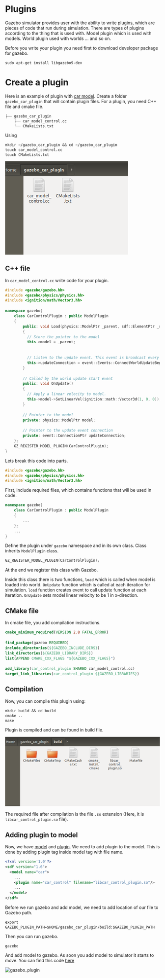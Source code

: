 # Plugins

Gazebo simulator provides user with the ability to write plugins, which are pieces of code that run during simulation. There are types of plugins according to the thing that is used with. Model plugin which is used with models. World plugin used with worlds ... and so on. 

Before you write your plugin you need first to download developer package for gazebo.

```
sudo apt-get install libgazebo9-dev
```

# Create a plugin

Here is an example of plugin with [car model](Create%20a%20model.md). Create a folder `gazebo_car_plugin` that will contain plugin files. For a plugin, you need C++ file and cmake file.

```
├── gazebo_car_plugin
    ├── car_model_control.cc
    └── CMakeLists.txt
```

Using

```
mkdir ~/gazebo_car_plugin && cd ~/gazebo_car_plugin
touch car_model_control.cc
touch CMakeLists.txt
```

![Plugin files](../Images/Gazebo/Create%20a%20plugin/create_plugin_files.png)

## C++ file

In `car_model_control.cc` write code for your plugin.

```c++
#include <gazebo/gazebo.hh>
#include <gazebo/physics/physics.hh>
#include <ignition/math/Vector3.hh>

namespace gazebo{
    class CarControlPlugin : public ModelPlugin
    {
        public: void Load(physics::ModelPtr _parent, sdf::ElementPtr _sdf)
        {
          // Store the pointer to the model
          this->model = _parent;
          
          
          // Listen to the update event. This event is broadcast every simulation iteration.
          this->updateConnection = event::Events::ConnectWorldUpdateBegin(std::bind(&CarControlPlugin::OnUpdate, this));
        }

        // Called by the world update start event
        public: void OnUpdate()
        {
          // Apply a linear velocity to model.
          this->model->SetLinearVel(ignition::math::Vector3d(1, 0, 0));
        }
        
        // Pointer to the model
        private: physics::ModelPtr model;
        
        // Pointer to the update event connection
        private: event::ConnectionPtr updateConnection;
    };
    GZ_REGISTER_MODEL_PLUGIN(CarControlPlugin);
}
```

Lets break this code into parts.

```c++
#include <gazebo/gazebo.hh>
#include <gazebo/physics/physics.hh>
#include <ignition/math/Vector3.hh>
```

First, include required files, which contains functions that will be used in code.

```c++
namespace gazebo{
    class CarControlPlugin : public ModelPlugin
    {
        ...
    };
    ...
}
```

Define the plugin under `gazebo` namespace and in its own class. Class inherits `ModelPlugin` class.

```c++
GZ_REGISTER_MODEL_PLUGIN(CarControlPlugin);
```

At the end we register this class with Gazebo.

Inside this class there is two functions, `load` which is called when model is loaded into world. `OnUpdate` function which is called at each iteration for simulation. `load` function creates event to call update function at each iteration. `OnUpdate` sets model linear velocity to be 1 in x-direction.

## CMake file
In cmake file, you add compilation instructions.

```cmake
cmake_minimum_required(VERSION 2.8 FATAL_ERROR)

find_package(gazebo REQUIRED)
include_directories(${GAZEBO_INCLUDE_DIRS})
link_directories(${GAZEBO_LIBRARY_DIRS})
list(APPEND CMAKE_CXX_FLAGS "${GAZEBO_CXX_FLAGS}")

add_library(car_control_plugin SHARED car_model_control.cc)
target_link_libraries(car_control_plugin ${GAZEBO_LIBRARIES})
```

## Compilation

Now, you can compile this plugin using:

    mkdir build && cd build
    cmake ..
    make

Plugin is compiled and can be found in build file.

![Plugin file](../Images/Gazebo/Create%20a%20plugin/plugin_after_compilation.png)

The required file after compilation is the file `.so` extension (Here, it is `libcar_control_plugin.so` file).

## Adding plugin to model

Now, we have [model](../src/models/car) and [plugin](../src/plugins/gazebo_car_plugin). We need to add plugin to the model. This is done by adding plugin tag inside model tag with file name.

```xml
<?xml version='1.0'?>
<sdf version="1.6">
  <model name="car">
    ...
    <plugin name="car_control" filename="libcar_control_plugin.so"/>
    ...
  </model>
</sdf>
```

Before we run gazebo and add model, we need to add location of our file to Gazebo path.

```
export GAZEBO_PLUGIN_PATH=$HOME/gazebo_car_plugin/build:$GAZEBO_PLUGIN_PATH
```

Then you can run gazebo.

```
gazebo
```

And add model to gazebo. As soon you add model to simulator it starts to move. You can find this code [here](../src/plugins/gazebo_car_plugin)

![gazebo_plugin](https://user-images.githubusercontent.com/52247487/226788221-a520c6bb-dd59-42d5-884e-0823ceaab244.gif)
